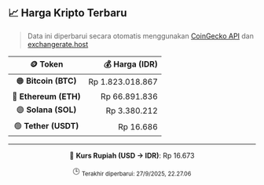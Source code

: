 

<!-- HARGA_KRIPTO -->
## 📈 Harga Kripto Terbaru

> Data ini diperbarui secara otomatis menggunakan [CoinGecko API](https://www.coingecko.com/) dan [exchangerate.host](https://exchangerate.host/)

<div align="center">

| 🪙 Token | 💰 Harga (IDR) |
|:------:|---------------:|
| 🟠 **Bitcoin (BTC)**   | Rp 1.823.018.867 |
| 🔵 **Ethereum (ETH)**  | Rp 66.891.836 |
| 🟣 **Solana (SOL)**    | Rp 3.380.212 |
| 🟢 **Tether (USDT)**   | Rp 16.686 |

---

💱 **Kurs Rupiah (USD → IDR)**: Rp 16.673

🕒 <sub>Terakhir diperbarui: 27/9/2025, 22.27.06</sub>

</div>
<!-- /HARGA_KRIPTO -->
